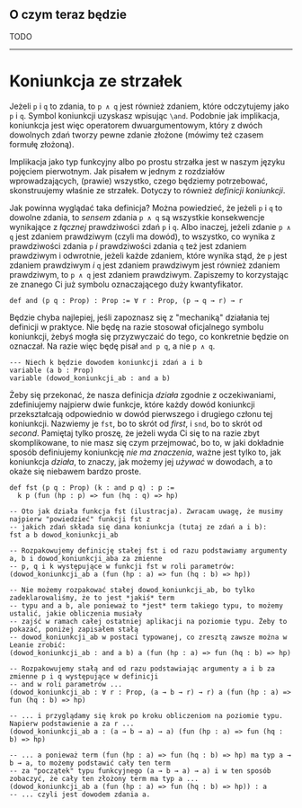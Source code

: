 ## O czym teraz będzie

TODO

<hr>

# Koniunkcja ze strzałek

Jeżeli `p` i `q` to zdania, to `p ∧ q` jest również zdaniem, które odczytujemy jako `p` i
`q`. Symbol koniunkcji uzyskasz wpisując `\and`. Podobnie jak implikacja, koniunkcja jest więc
operatorem dwuargumentowym, który z dwóch dowolnych zdań tworzy pewne zdanie złożone (mówimy też
czasem formułę złożoną).

Implikacja jako typ funkcyjny albo po prostu strzałka jest w naszym języku pojęciem pierwotnym. Jak
pisałem w jednym z rozdziałów wprowadzających, (prawie) wszystko, czego będziemy potrzebować,
skonstruujemy właśnie ze strzałek. Dotyczy to również *definicji koniunkcji*.

Jak powinna wyglądać taka definicja? Można powiedzieć, że jeżeli `p` i `q` to dowolne zdania, to
*sensem* zdania `p ∧ q` są wszystkie konsekwencje wynikające z *łącznej* prawdziwości zdań `p` i
`q`. Albo inaczej, jeżeli zdanie `p ∧ q` jest zdaniem prawdziwym (czyli ma dowód), to wszystko, co
wynika z prawdziwości zdania `p` *i* prawdziwości zdania `q` też jest zdaniem prawdziwym i
odwrotnie, jeżeli każde zdaniem, które wynika stąd, że `p` jest zdaniem prawdziwym *i* `q` jest
zdaniem prawdziwym jest również zdaniem prawdziwym, to `p ∧ q` jest zdaniem prawdziwym. Zapiszemy to
korzystając ze znanego Ci już symbolu oznaczającego duży kwantyfikator.

```lean
def and (p q : Prop) : Prop := ∀ r : Prop, (p → q → r) → r
```

Będzie chyba najlepiej, jeśli zapoznasz się z "mechaniką" działania tej definicji w praktyce. Nie
będę na razie stosował oficjalnego symbolu koniunkcji, żebyś mogła się przyzwyczaić do tego, co
konkretnie będzie on oznaczał. Na razie więc będę pisał `and p q`, a nie `p ∧ q`.

```lean
--- Niech k będzie dowodem koniunkcji zdań a i b
variable (a b : Prop)
variable (dowod_koniunkcji_ab : and a b)
```

Żeby się przekonać, że nasza definicja *działa* zgodnie z oczekiwaniami, zdefiniujemy najpierw dwie
funkcje, które każdy dowód koniunkcji przekształcają odpowiednio w dowód pierwszego i drugiego
członu tej koniunkcji. Nazwiemy je `fst`, bo to skrót od *first*, i `snd`, bo to skrót od
*second*. Pamiętaj tylko proszę, że jeżeli wyda Ci się to na razie zbyt skomplikowane, to nie masz
się czym przejmować, bo to, w jaki dokładnie sposób definiujemy koniunkcję *nie ma znaczenia*, ważne
jest tylko to, jak koniunkcja *działa*, to znaczy, jak możemy jej *używać* w dowodach, a to okaże
się niebawem bardzo proste.

```lean
def fst (p q : Prop) (k : and p q) : p :=
  k p (fun (hp : p) => fun (hq : q) => hp)

-- Oto jak działa funkcja fst (ilustracja). Zwracam uwagę, że musimy najpierw "powiedzieć" funkcji fst z 
-- jakich zdań składa się dana koniunkcja (tutaj ze zdań a i b):
fst a b dowod_koniunkcji_ab

-- Rozpakowujemy definicję stałej fst i od razu podstawiamy argumenty a, b i dowod_koniunkcji_aba za zmienne
-- p, q i k występujące w funkcji fst w roli parametrów:
(dowod_koniunkcji_ab a (fun (hp : a) => fun (hq : b) => hp))

-- Nie możemy rozpakować stałej dowod_koniunkcji_ab, bo tylko zadeklarowaliśmy, że to jest *jakiś* term
-- typu and a b, ale ponieważ to *jest* term takiego typu, to możemy ustalić, jakie obliczenia musiały
-- zajść w ramach całej ostatniej aplikacji na poziomie typu. Żeby to pokazać, poniżej zapisałem stałą
-- dowod_koniunkcji_ab w postaci typowanej, co zresztą zawsze można w Leanie zrobić:
(dowod_koniunkcji_ab : and a b) a (fun (hp : a) => fun (hq : b) => hp)

-- Rozpakowujemy stałą and od razu podstawiając argumenty a i b za zmienne p i q występujące w definicji
-- and w roli parametrów ...
(dowod_koniunkcji_ab : ∀ r : Prop, (a → b → r) → r) a (fun (hp : a) => fun (hq : b) => hp)

-- ... i przyglądamy się krok po kroku obliczeniom na poziomie typu. Napierw podstawienie a za r ...
(dowod_koniunkcji_ab a : (a → b → a) → a) (fun (hp : a) => fun (hq : b) => hp)

-- ... a ponieważ term (fun (hp : a) => fun (hq : b) => hp) ma typ a → b → a, to możemy podstawić cały ten term
-- za "początek" typu funkcyjnego (a → b → a) → a) i w ten sposób zobaczyć, że cały ten złożony term ma typ a ...
(dowod_koniunkcji_ab a (fun (hp : a) => fun (hq : b) => hp)) : a
-- ... czyli jest dowodem zdania a.
```

